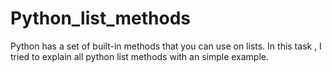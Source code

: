 # Python_list_methods
Python has a set of built-in methods that you can use on lists. In this task , I tried to explain all python list methods with an simple example.

